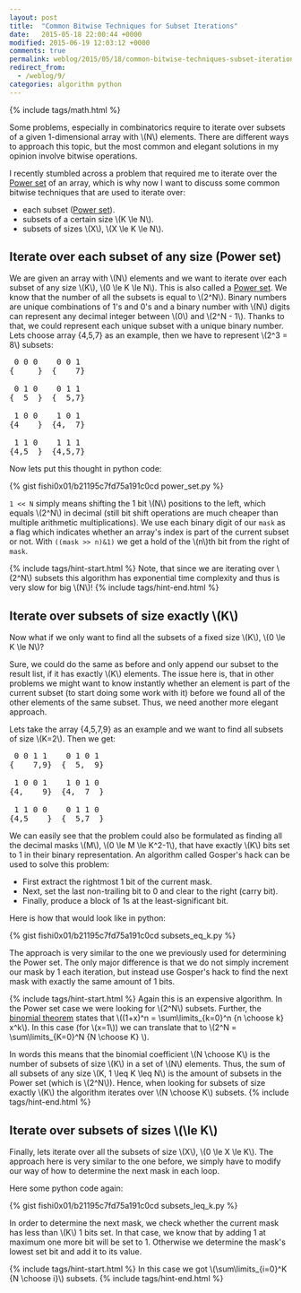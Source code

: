 ```yaml
---
layout: post
title:  "Common Bitwise Techniques for Subset Iterations"
date:   2015-05-18 22:00:44 +0000
modified: 2015-06-19 12:03:12 +0000 
comments: true
permalink: weblog/2015/05/18/common-bitwise-techniques-subset-iterations
redirect_from:
  - /weblog/9/
categories: algorithm python
---
```


{% include tags/math.html %}

Some problems, especially in combinatorics require to iterate over subsets of a given 1-dimensional array with \\(N\\) elements. 
There are different ways to approach this topic, but the most common and elegant solutions in my opinion involve bitwise operations. 

I recently stumbled across a problem that required me to iterate over the [Power set][wiki-powerset] of an array, which is why now I want to discuss some common bitwise techniques<!--more--> that are used to iterate over:

* each subset ([Power set][wiki-powerset]).
* subsets of a certain size \\(K \le N\\).
* subsets of sizes \\(X\\), \\(X \le K \le N\\).

## Iterate over each subset of any size (Power set) ##
We are given an array with \\(N\\) elements and we want to iterate over each subset of any size \\(K\\), \\(0 \le K \le N\\). 
This is also called a [Power set][wiki-powerset]. 
We know that the number of all the subsets is equal to \\(2^N\\). 
Binary numbers are unique combinations of 1's and 0's and a binary number with \\(N\\) digits can represent any decimal integer between \\(0\\) and \\(2^N - 1\\). 
Thanks to that, we could represent each unique subset with a unique binary number. 
Lets choose array {4,5,7} as an example, then we have to represent \\(2^3 = 8\\) subsets:

<pre>
 0 0 0    0 0 1   
{     }  {    7}  

 0 1 0    0 1 1
{  5  }  {  5,7}

 1 0 0    1 0 1    
{4    }  {4,  7} 

 1 1 0    1 1 1
{4,5  }  {4,5,7}
</pre>

Now lets put this thought in python code:

{% gist fishi0x01/b21195c7fd75a191c0cd power_set.py %}

`1 << N` simply means shifting the 1 bit \\(N\\) positions to the left, which equals \\(2^N\\) in decimal (still bit shift operations are much cheaper than multiple arithmetic multiplications). 
We use each binary digit of our `mask` as a flag which indicates whether an array's index is part of the current subset or not. 
With `((mask >> n)&1)` we get a hold of the \\(n\\)th bit from the right of `mask`. 

{% include tags/hint-start.html %}
Note, that since we are iterating over \\(2^N\\) subsets this algorithm has exponential time complexity and thus is very slow for big \\(N\\)!
{% include tags/hint-end.html %}

## Iterate over subsets of size exactly \\(K\\) ##
Now what if we only want to find all the subsets of a fixed size \\(K\\), \\(0 \le K \le N\\)? 

Sure, we could do the same as before and only append our subset to the result list, if it has exactly \\(K\\) elements. 
The issue here is, that in other problems we might want to know instantly whether an element is part of the current subset (to start doing some work with it) before we found all of the other elements of the same subset. 
Thus, we need another more elegant approach. 

Lets take the array {4,5,7,9} as an example and we want to find all subsets of size \\(K=2\\). 
Then we get:

<pre>
 0 0 1 1    0 1 0 1   
{    7,9}  {  5,  9}  

 1 0 0 1    1 0 1 0 
{4,    9}  {4,  7  }

 1 1 0 0    0 1 1 0
{4,5    }  {  5,7  }
</pre>

We can easily see that the problem could also be formulated as finding all the decimal masks \\(M\\), \\(0 \le M \le K^2-1\\), that have exactly \\(K\\) bits set to 1 in their binary representation. 
An algorithm called Gosper's hack can be used to solve this problem: 

* First extract the rightmost 1 bit of the current mask.
* Next, set the last non-trailing bit to 0 and clear to the right (carry bit).
* Finally, produce a block of 1s at the least-significant bit.

Here is how that would look like in python:

{% gist fishi0x01/b21195c7fd75a191c0cd subsets_eq_k.py %}

The approach is very similar to the one we previously used for determining the Power set. 
The only major difference is that we do not simply increment our mask by 1 each iteration, but instead use Gosper's hack to find the next mask with exactly the same amount of 1 bits. 

{% include tags/hint-start.html %}
Again this is an expensive algorithm. 
In the Power set case we were looking for \\(2^N\\) subsets. 
Further, the [binomial theorem](https://en.wikipedia.org/wiki/Binomial_theorem) states that \\((1+x)^n = \sum\limits_{k=0}^n {n \choose k} x^k\\). 
In this case (for \\(x=1\\)) we can translate that to \\(2^N = \sum\limits_{K=0}^N {N \choose K} \\). 

In words this means that the binomial coefficient \\(N \choose K\\) is the number of subsets of size \\(K\\) in a set of \\(N\\) elements. 
Thus, the sum of all subsets of any size \\(K, 1 \leq K \leq N\\) is the amount of subsets in the Power set (which is \\(2^N\\)). 
Hence, when looking for subsets of size exactly \\(K\\) the algorithm iterates over \\(N \choose K\\) subsets.
{% include tags/hint-end.html %}

## Iterate over subsets of sizes \\(\le K\\) ##
Finally, lets iterate over all the subsets of size \\(X\\), \\(0 \le X \le K\\). 
The approach here is very similar to the one before, we simply have to modify our way of how to determine the next mask in each loop.

Here some python code again:

{% gist fishi0x01/b21195c7fd75a191c0cd subsets_leq_k.py %}

In order to determine the next mask, we check whether the current mask has less than \\(K\\) 1 bits set. 
In that case, we know that by adding 1 at maximum one more bit will be set to 1. 
Otherwise we determine the mask's lowest set bit and add it to its value.

{% include tags/hint-start.html %}
In this case we got \\(\sum\limits_{i=0}^K {N \choose i}\\) subsets.
{% include tags/hint-end.html %}


[wiki-powerset]: http://en.wikipedia.org/wiki/Power_set
